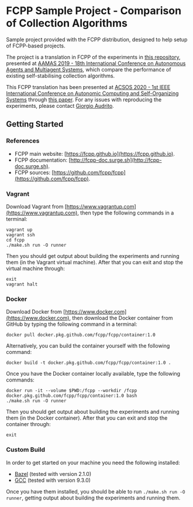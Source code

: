 # FCPP Sample Project - Comparison of Collection Algorithms

Sample project provided with the FCPP distribution, designed to help setup of FCPP-based projects.

The project is a translation in FCPP of the experiments in [this repository](https://bitbucket.org/Harniver/aamas19-summarising), presented at [AAMAS 2019 - 18th International Conference on Autonomous Agents and Multiagent Systems](http://aamas2019.encs.concordia.ca), which compare the performance of existing self-stabilising collection algorithms.

This FCPP translation has been presented at [ACSOS 2020 - 1st IEEE International Conference on Autonomic Computing and Self-Organizing Systems](https://conf.researchr.org/home/acsos-2020) through [this paper](http://giorgio.audrito.info/static/fcpp.pdf). For any issues with reproducing the experiments, please contact [Giorgio Audrito](mailto:giorgio.audrito@unito.it).

## Getting Started

### References

- FCPP main website: [https://fcpp.github.io](https://fcpp.github.io).
- FCPP documentation: [http://fcpp-doc.surge.sh](http://fcpp-doc.surge.sh).
- FCPP sources: [https://github.com/fcpp/fcpp](https://github.com/fcpp/fcpp).

### Vagrant

Download Vagrant from [https://www.vagrantup.com](https://www.vagrantup.com), then type the following commands in a terminal:
```
vagrant up
vagrant ssh
cd fcpp
./make.sh run -O runner
```
Then you should get output about building the experiments and running them (in the Vagrant virtual machine). After that you can exit and stop the virtual machine through:
```
exit
vagrant halt
```

### Docker

Download Docker from [https://www.docker.com](https://www.docker.com), then download the Docker container from GitHub by typing the following command in a terminal:
```
docker pull docker.pkg.github.com/fcpp/fcpp/container:1.0
```
Alternatively, you can build the container yourself with the following command:
```
docker build -t docker.pkg.github.com/fcpp/fcpp/container:1.0 .
```
Once you have the Docker container locally available, type the following commands:
```
docker run -it --volume $PWD:/fcpp --workdir /fcpp docker.pkg.github.com/fcpp/fcpp/container:1.0 bash
./make.sh run -O runner
```
Then you should get output about building the experiments and running them (in the Docker container). After that you can exit and stop the container through:
```
exit
```

### Custom Build

In order to get started on your machine you need the following installed:

- [Bazel](https://bazel.build) (tested with version 2.1.0)
- [GCC](https://gcc.gnu.org) (tested with version 9.3.0)

Once you have them installed, you should be able to run `./make.sh run -O runner`, getting output about building the experiments and running them.

